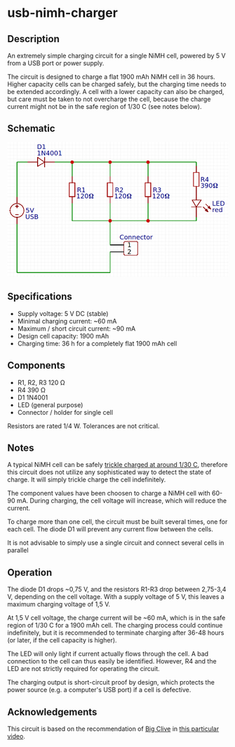 # usb-nimh-charger

## Description
An extremely simple charging circuit for a single NiMH cell, powered by 5 V from a USB port or
power supply.

The circuit is designed to charge a flat 1900 mAh NiMH cell in 36 hours. Higher capacity cells
can be charged safely, but the charging time needs to be extended accordingly. A cell with a
lower capacity can also be charged, but care must be taken to not overcharge the cell, because
the charge current might not be in the safe region of 1/30 C (see notes below).

## Schematic

![schematic](./schematic.png)

## Specifications
* Supply voltage: 5 V DC (stable)
* Minimal charging current: ~60 mA
* Maximum / short circuit current: ~90 mA
* Design cell capacity: 1900 mAh
* Charging time: 36 h for a completely flat 1900 mAh cell

## Components
* R1, R2, R3 120 Ω
* R4 390 Ω
* D1 1N4001
* LED (general purpose)
* Connector / holder for single cell

Resistors are rated 1/4 W. Tolerances are not critical.

## Notes
A typical NiMH cell can be safely
[trickle charged at around 1/30 C](https://en.wikipedia.org/wiki/Nickel%E2%80%93metal_hydride_battery#Trickle_charging),
therefore this circuit does not utilize any sophisticated way to detect the state of charge.
It will simply trickle charge the cell indefinitely.

The component values have been choosen to charge a NiMH cell with 60-90 mA. During charging,
the cell voltage will increase, which will reduce the current.

To charge more than one cell, the circuit must be built several times, one for each cell.
The diode D1 will prevent any current flow between the cells.

It is not advisable to simply use a single circuit and connect several cells in parallel

## Operation
The diode D1 drops ~0,75 V, and the resistors R1-R3 drop between 2,75-3,4 V, depending on the
cell voltage. With a supply voltage of 5 V, this leaves a maximum charging voltage of 1,5 V.

At 1,5 V cell voltage, the charge current will be ~60 mA, which is in the safe region of 1/30 C
for a 1900 mAh cell. The charging process could continue indefinitely, but it is recommended
to terminate charging after 36-48 hours (or later, if the cell capacity is higher).

The LED will only light if current actually flows through the cell. A bad connection to the
cell can thus easily be identified. However, R4 and the LED are not strictly required for
operating the circuit.

The charging output is short-circuit proof by design, which protects the power source (e.g. a
computer's USB port) if a cell is defective.

## Acknowledgements
This circuit is based on the recommendation of [Big Clive](http://bigclive.com/) in
[this particular video]( https://www.youtube.com/watch?v=Lv23jMMPuiY).
